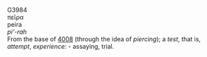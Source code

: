 G3984  
πεῖρα  
peira  
*pi‘-rah*  
From the base of [4008](g4008) (through the idea of *piercing*); a
*test*, that is, *attempt*, *experience:* - assaying, trial.  
